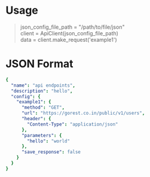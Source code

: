 # Usage
  > json_config_file_path = "/path/to/file/json"  
  > client = ApiClient(json_config_file_path)   
  > data = client.make_request('example1')   
  >  

# JSON Format
```yaml
{  
  "name": "api endpoints",  
  "description": "hello",  
  "config": {    
    "example1": {  
      "method": "GET",  
      "url": "https://gorest.co.in/public/v1/users",  
      "header": {  
        "Content-Type": "application/json"  
      },  
      "parameters": {  
        "hello": "world"  
      },  
      "save_response": false  
    }  
  }  
}  
